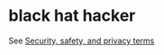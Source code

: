 # black hat hacker

See [Security, safety, and privacy terms](/style-guide/a-z-word-list-term-collections/term-collections/security-safety-privacy-terms)

